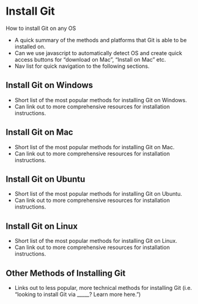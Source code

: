 <!--
# Install Git

- Overview of how to install/download Git with very clearly labeled sections for each operating system. 
- Including info for command line vs. download and other command line methods.

# General Specs

- Title: Git Commit – GitHub Git Guide
- URL: /git-guide/git-commit/
- Meta Description: The git commit command will save all staged changes, along with a brief description from the user, in a “commit” to the local repository.
- Focus Keyword: install git (12,100)
- Secondary Keywords: install git windows (6,600), install git mac (3,600), install git ubuntu (3,600), install git linux (1,600), how to install git (720)
- Word Count: 800+
- The focus keyword should be in the page title, url, h1 and throughout body copy.
- The secondary keywords are semantic variations of the focus keyword and are great to use in h2, h3 and other headings.
- Written from a marketing perspective, should have an informal voice and not be exclusively technical.
- Doesn’t need to exhaustively cover the technical intricacies of the specific git command – should be beginner friendly and include a lot of the “why” and a general overview of the “how”. Can link out to more in-depth technical resources where appropriate.

-->

# Install Git

How to install Git on any OS

- A quick summary of the methods and platforms that Git is able to be installed on.
- Can we use javascript to automatically detect OS and create quick access buttons for “download on Mac”, “Install on Mac” etc.
- Nav list for quick navigation to the following sections.

## Install Git on Windows

- Short list of the most popular methods for installing Git on Windows.
- Can link out to more comprehensive resources for installation instructions.

## Install Git on Mac

- Short list of the most popular methods for installing Git on Mac.
- Can link out to more comprehensive resources for installation instructions.

## Install Git on Ubuntu

- Short list of the most popular methods for installing Git on Ubuntu.
- Can link out to more comprehensive resources for installation instructions.

## Install Git on Linux

- Short list of the most popular methods for installing Git on Linux.
- Can link out to more comprehensive resources for installation instructions.

## Other Methods of Installing Git

- Links out to less popular, more technical methods for installing Git (i.e. “looking to install Git via _____? Learn more here.”)
